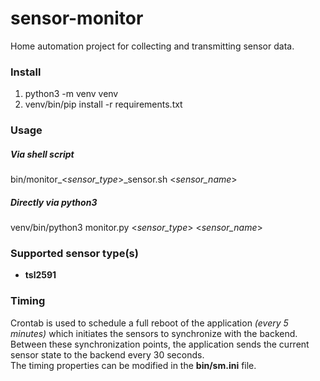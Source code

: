 # sensor-monitor
Home automation project for collecting and transmitting sensor data. 

### Install
1. python3 -m venv venv
2. venv/bin/pip install -r requirements.txt

### Usage
##### Via shell script
bin/monitor_<*sensor_type*>_sensor.sh <*sensor_name*>

##### Directly via python3
venv/bin/python3 monitor.py <*sensor_type*> <*sensor_name*>

### Supported sensor type(s)
* **tsl2591**

### Timing
Crontab is used to schedule a full reboot of the application *(every 5 minutes)*
which initiates the sensors to synchronize with the backend.
Between these synchronization points, the application sends the current sensor state
to the backend every 30 seconds.<br/>
The timing properties can be modified in the **bin/sm.ini** file.

